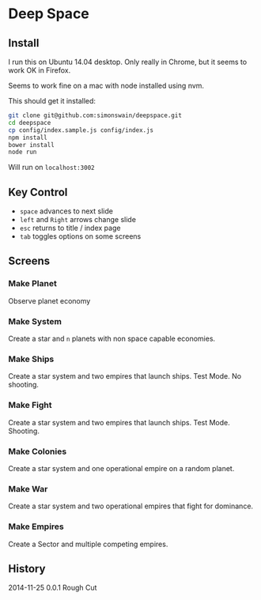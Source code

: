 # Deep Space


## Install

I run this on Ubuntu 14.04 desktop. Only really in Chrome, but it seems to work OK in Firefox.

Seems to work fine on a mac with node installed using nvm.

This should get it installed:

```bash
git clone git@github.com:simonswain/deepspace.git
cd deepspace
cp config/index.sample.js config/index.js
npm install
bower install
node run
```

Will run on `localhost:3002`

## Key Control

* `space` advances to next slide
* `left` and `Right` arrows change slide
* `esc` returns to title / index page
* `tab` toggles options on some screens

## Screens

### Make Planet

Observe planet economy

### Make System

Create a star and `n` planets with non space capable economies.

### Make Ships

Create a star system and two empires that launch ships. Test Mode. No shooting.

### Make Fight

Create a star system and two empires that launch ships. Test Mode. Shooting.

### Make Colonies

Create a star system and one operational empire on a random planet.

### Make War

Create a star system and two operational empires that fight for dominance.

### Make Empires

Create a Sector and multiple competing empires.



## History

2014-11-25 0.0.1 Rough Cut